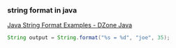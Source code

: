 ###  string format in java


[Java String Format Examples - DZone Java](https://dzone.com/articles/java-string-format-examples "Java String Format Examples - DZone Java")


 

```java
String output = String.format("%s = %d", "joe", 35);

```
